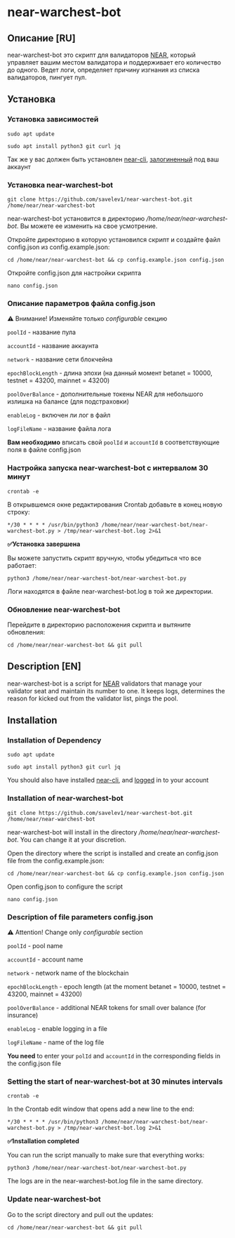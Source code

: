 # near-warchest-bot

## Описание [RU]

near-warchest-bot это скрипт для валидаторов [NEAR](https://near.org/), который управляет вашим местом валидатора и поддерживает его количество до одного. Ведет логи, определяет причину изгнания из списка валидаторов, пингует пул.

## Установка

### Установка зависимостей

```sudo apt update```

```sudo apt install python3 git curl jq```

Так же у вас должен быть установлен [near-cli](https://github.com/near/near-cli), [залогиненный](https://github.com/nearprotocol/stakewars/blob/master/challenges/challenge001.md#1connect-near-cli-to-your-betanet-wallet) под ваш аккаунт 

### Установка near-warchest-bot

```git clone https://github.com/savelev1/near-warchest-bot.git /home/near/near-warchest-bot```

near-warchest-bot установится в директорию */home/near/near-warchest-bot*. Вы можете ее изменить на свое усмотрение.

Откройте директорию в которую установился скрипт и создайте файл config.json из config.example.json:

```cd /home/near/near-warchest-bot && cp config.example.json config.json```

Откройте config.json для настройки скрипта

```nano config.json```

### Описание параметров файла config.json

⚠️ Внимание! Изменяйте только *configurable* секцию
 
```poolId``` - название пула

```accountId``` - название аккаунта

```network``` - название сети блокчейна

```epochBlockLength``` - длина эпохи (на данный момент betanet = 10000, testnet = 43200, mainnet = 43200)

```poolOverBalance``` - дополнительные токены NEAR для небольшого излишка на балансе (для подстраховки)

```enableLog``` - включен ли лог в файл

```logFileName``` - название файла лога

**Вам необходимо** вписать свой ```poolId``` и ```accountId``` в соответствующие поля в файле config.json

### Настройка запуска near-warchest-bot с интервалом 30 минут

```crontab -e```

В открывшемся окне редактирования Crontab добавьте в конец новую строку:

```*/30 * * * * /usr/bin/python3 /home/near/near-warchest-bot/near-warchest-bot.py > /tmp/near-warchest-bot.log 2>&1```

**✅Установка завершена**

Вы можете запустить скрипт вручную, чтобы убедиться что все работает:

```python3 /home/near/near-warchest-bot/near-warchest-bot.py```

Логи находятся в файле near-warchest-bot.log в той же директории.

### Обновление near-warchest-bot

Перейдите в директорию расположения скрипта и вытяните обновления:

```cd /home/near/near-warchest-bot && git pull```

## Description [EN]

near-warchest-bot is a script for [NEAR](https://near.org/) validators that manage your validator seat and maintain its number to one. It keeps logs, determines the reason for kicked out from the validator list, pings the pool.

## Installation

### Installation of Dependency

```sudo apt update```

```sudo apt install python3 git curl jq```

You should also have installed [near-cli](https://github.com/near/near-cli), and [logged](https://github.com/nearprotocol/stakewars/blob/master/challenges/challenge001.md#1connect-near-cli-to-your-betanet-wallet) in to your account 

### Installation of near-warchest-bot

```git clone https://github.com/savelev1/near-warchest-bot.git /home/near/near-warchest-bot```

near-warchest-bot will install in the directory */home/near/near-warchest-bot*. You can change it at your discretion.

Open the directory where the script is installed and create an config.json file from the config.example.json:

```cd /home/near/near-warchest-bot && cp config.example.json config.json```

Open config.json to configure the script

```nano config.json```

### Description of file parameters config.json

⚠️ Attention! Change only *configurable* section
 
```poolId``` - pool name

```accountId``` - account name

```network``` - network name of the blockchain

```epochBlockLength``` - epoch length (at the moment betanet = 10000, testnet = 43200, mainnet = 43200)

```poolOverBalance``` - additional NEAR tokens for small over balance (for insurance)

```enableLog``` - enable logging in a file

```logFileName``` - name of the log file

**You need** to enter your ```polId``` and ```accountId``` in the corresponding fields in the config.json file

### Setting the start of near-warchest-bot at 30 minutes intervals

```crontab -e```

In the Crontab edit window that opens add a new line to the end:

```*/30 * * * * /usr/bin/python3 /home/near/near-warchest-bot/near-warchest-bot.py > /tmp/near-warchest-bot.log 2>&1```

**✅Installation completed**

You can run the script manually to make sure that everything works:

```python3 /home/near/near-warchest-bot/near-warchest-bot.py```

The logs are in the near-warchest-bot.log file in the same directory.

### Update near-warchest-bot

Go to the script directory and pull out the updates:

```cd /home/near/near-warchest-bot && git pull```
